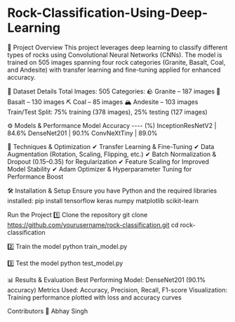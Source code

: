 # Rock-Classification-Using-Deep-Learning


📌 Project Overview
This project leverages deep learning to classify different types of rocks using Convolutional Neural Networks (CNNs). The model is trained on 505 images spanning four rock categories (Granite, Basalt, Coal, and Andesite) with transfer learning and fine-tuning applied for enhanced accuracy.

📂 Dataset Details
Total Images: 505
Categories:
🪨 Granite – 187 images
🌋 Basalt – 130 images
⛏️ Coal – 85 images
🏔️ Andesite – 103 images
Train/Test Split: 75% training (378 images), 25% testing (127 images)

⚙️ Models & Performance
Model	Accuracy ---- (%)
InceptionResNetV2 | 84.6%
DenseNet201  	    | 90.1%
ConvNeXtTiny	    | 89.0%

🔧 Techniques & Optimization
✔ Transfer Learning & Fine-Tuning
✔ Data Augmentation (Rotation, Scaling, Flipping, etc.)
✔ Batch Normalization & Dropout (0.15–0.35) for Regularization
✔ Feature Scaling for Improved Model Stability
✔ Adam Optimizer & Hyperparameter Tuning for Performance Boost

🛠 Installation & Setup
Ensure you have Python and the required libraries installed:
pip install tensorflow keras numpy matplotlib scikit-learn

Run the Project
1️⃣ Clone the repository
git clone https://github.com/yourusername/rock-classification.git
cd rock-classification

2️⃣ Train the model
python train_model.py

3️⃣ Test the model
python test_model.py

📊 Results & Evaluation
Best Performing Model: DenseNet201 (90.1% accuracy)
Metrics Used: Accuracy, Precision, Recall, F1-score
Visualization: Training performance plotted with loss and accuracy curves

Contributors
👤 Abhay Singh


